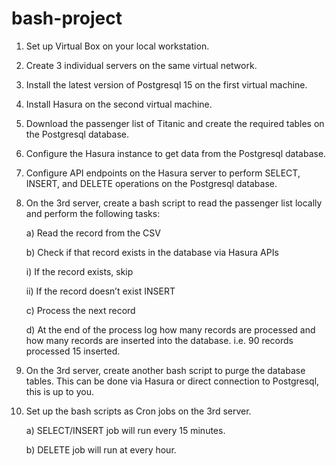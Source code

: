 # bash-project

  1. Set up Virtual Box on your local workstation.

  2. Create 3 individual servers on the same virtual network.

  3. Install the latest version of Postgresql 15 on the first virtual machine.

  4. Install Hasura on the second virtual machine.

  5. Download the passenger list of Titanic and create the required tables on the Postgresql database.

  6. Configure the Hasura instance to get data from the Postgresql database.

  7. Configure API endpoints on the Hasura server to perform SELECT, INSERT, and DELETE operations on the Postgresql database.

  8. On the 3rd server, create a bash script to read the passenger list locally and perform the following tasks:                                                                                                      

     a) Read the record from the CSV
   
     b) Check if that record exists in the database via Hasura APIs

      	i) If the record exists, skip

      	ii) If the record doesn’t exist INSERT
          
     c) Process the next record
     
     d) At the end of the process log how many records are processed and how many records are inserted into the database. i.e. 90 records processed 15 inserted.

  10. On the 3rd server, create another bash script to purge the database tables. This can be done via Hasura or direct connection to Postgresql, this is up to you.

  11. Set up the bash scripts as Cron jobs on the 3rd server.
      
      a) SELECT/INSERT job will run every 15 minutes.
      
      b) DELETE job will run at every hour.

      
